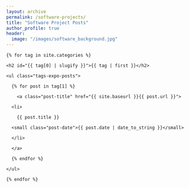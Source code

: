 ```yaml
---
layout: archive
permalink: /software-projects/
title: "Software Project Posts"
author_profile: true
header:
  image: "/images/software_background.jpg"
---
```


<div class="tags-expo-section">

    {% for tag in site.categories %}

    <h2 id="{{ tag[0] | slugify }}">{{ tag | first }}</h2>

    <ul class="tags-expo-posts">

      {% for post in tag[1] %}

        <a class="post-title" href="{{ site.baseurl }}{{ post.url }}">

      <li>

        {{ post.title }}

      <small class="post-date">{{ post.date | date_to_string }}</small>

      </li>

      </a>

      {% endfor %}

    </ul>

    {% endfor %}

  </div>

</div>
